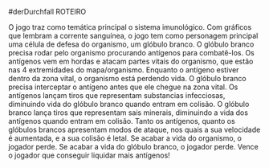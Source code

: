 ﻿#derDurchfall
ROTEIRO

O jogo traz como temática principal o sistema imunológico. 
Com gráficos que lembram a corrente sanguínea, o jogo tem como personagem principal uma célula de defesa do organismo, um glóbulo branco.
O glóbulo branco precisa rodar pelo organismo procurando antígenos para combatê-los.
Os antígenos vem em hordas e atacam partes vitais do organismo, que estão nas 4 extremidades do mapa/organismo.
Enquanto o antígeno estiver dentro da zona vital, o organismo está perdendo vida.
O glóbulo branco precisa interceptar o antígeno antes que ele chegue na zona vital.
Os antígenos lançam tiros que representam substancias infecciosas, diminuindo vida do glóbulo branco quando entram em colisão.
O glóbulo branco lança tiros que representam sais minerais, diminuindo a vida dos antígenos quando entram em colisão.
Tanto os antígenos, quanto os glóbulos brancos apresentam modos de ataque, nos quais a sua velocidade é aumentada, e a sua colisão é letal.
Se acabar a vida do organismo, o jogador perde.
Se acabar a vida do glóbulo branco, o jogador perde.
Vence o jogador que conseguir liquidar mais antígenos!

